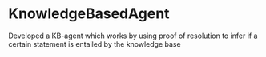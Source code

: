 # KnowledgeBasedAgent
Developed a KB-agent which works by using proof of resolution to infer if a certain statement is entailed by the knowledge base
